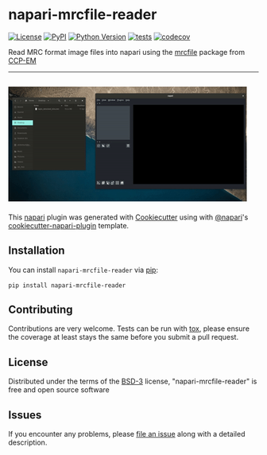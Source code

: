 # napari-mrcfile-reader

[![License](https://img.shields.io/pypi/l/napari-mrcfile-reader.svg?color=green)](https://github.com/alisterburt/napari-mrcfile-reader/raw/master/LICENSE)
[![PyPI](https://img.shields.io/pypi/v/napari-mrcfile-reader.svg?color=green)](https://pypi.org/project/napari-mrcfile-reader)
[![Python Version](https://img.shields.io/pypi/pyversions/napari-mrcfile-reader.svg?color=green)](https://python.org)
[![tests](https://github.com/alisterburt/napari-mrcfile-reader/workflows/tests/badge.svg)](https://github.com/alisterburt/napari-mrcfile-reader/actions)
[![codecov](https://codecov.io/gh/alisterburt/napari-mrcfile-reader/branch/master/graph/badge.svg)](https://codecov.io/gh/alisterburt/napari-mrcfile-reader)

Read MRC format image files into napari using the [mrcfile] package from [CCP-EM]

----------------------------------
![](example.gif)
----------------------------------

This [napari] plugin was generated with [Cookiecutter] using with [@napari]'s [cookiecutter-napari-plugin] template.


## Installation

You can install `napari-mrcfile-reader` via [pip]:

    pip install napari-mrcfile-reader

## Contributing

Contributions are very welcome. Tests can be run with [tox], please ensure
the coverage at least stays the same before you submit a pull request.

## License

Distributed under the terms of the [BSD-3] license,
"napari-mrcfile-reader" is free and open source software

## Issues

If you encounter any problems, please [file an issue] along with a detailed description.


[CCP-EM]: https://www.ccpem.ac.uk/
[mrcfile]: https://github.com/ccpem/mrcfile
[napari]: https://github.com/napari/napari
[Cookiecutter]: https://github.com/audreyr/cookiecutter
[@napari]: https://github.com/napari
[MIT]: http://opensource.org/licenses/MIT
[BSD-3]: http://opensource.org/licenses/BSD-3-Clause
[GNU GPL v3.0]: http://www.gnu.org/licenses/gpl-3.0.txt
[GNU LGPL v3.0]: http://www.gnu.org/licenses/lgpl-3.0.txt
[Apache Software License 2.0]: http://www.apache.org/licenses/LICENSE-2.0
[Mozilla Public License 2.0]: https://www.mozilla.org/media/MPL/2.0/index.txt
[cookiecutter-napari-plugin]: https://github.com/napari/cookiecutter-napari-plugin
[file an issue]: https://github.com/alisterburt/napari-mrcfile-reader/issues
[napari]: https://github.com/napari/napari
[tox]: https://tox.readthedocs.io/en/latest/
[pip]: https://pypi.org/project/pip/
[PyPI]: https://pypi.org/